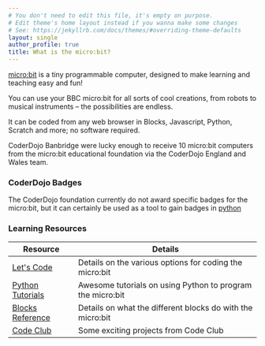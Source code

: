 ```yaml
---
# You don't need to edit this file, it's empty on purpose.
# Edit theme's home layout instead if you wanna make some changes
# See: https://jekyllrb.com/docs/themes/#overriding-theme-defaults
layout: single
author_profile: true
title: What is the micro:bit?
---
```


[micro:bit](https://microbit.org/) is a tiny programmable computer, designed to make learning and teaching easy and fun!

You can use your BBC micro:bit for all sorts of cool creations, from robots to musical instruments – the possibilities are endless.

It can be coded from any web browser in Blocks, Javascript, Python, Scratch and more; no software required.

CoderDojo Banbridge were lucky enough to receive 10 micro:bit computers from the micro:bit educational foundation via the CoderDojo England and Wales team.

### CoderDojo Badges

The CoderDojo foundation currently do not  award specific badges for the micro:bit, but it can certainly be used as a tool to gain badges in [python](python.md)

### Learning Resources

| Resource                                                                                             	| Details                                                    	|
|------------------------------------------------------------------------------------------------------	|------------------------------------------------------------	|
| [Let's Code](https://microbit.org/code/)                                                             	| Details on the various options for coding the micro:bit    	|
| [Python Tutorials](http://microbit-micropython.readthedocs.io/en/latest/tutorials/introduction.html) 	| Awesome tutorials on using Python to program the micro:bit 	|
| [Blocks Reference](https://makecode.microbit.org/reference)                                          	| Details on what the different blocks do with the micro:bit 	|
| [Code Club](https://codeclubprojects.org/en-GB/microbit/)                                            	| Some exciting projects from Code Club                      	|
